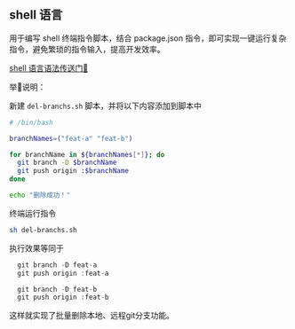 
## shell 语言

用于编写 shell 终端指令脚本，结合 package.json 指令，即可实现一键运行复杂指令，避免繁琐的指令输入，提高开发效率。

[shell 语言语法传送门🚪](https://www.cnblogs.com/jingmoxukong/p/7867397.html)

举🌰说明：

新建 `del-branchs.sh` 脚本，并将以下内容添加到脚本中

```bash
# /bin/bash

branchNames=("feat-a" "feat-b")

for branchName in ${branchNames[*]}; do
  git branch -D $branchName
  git push origin :$branchName
done

echo "删除成功！"

```

终端运行指令

```bash
sh del-branchs.sh
```

执行效果等同于

```js
  git branch -D feat-a
  git push origin :feat-a

  git branch -D feat-b
  git push origin :feat-b
```

这样就实现了批量删除本地、远程git分支功能。